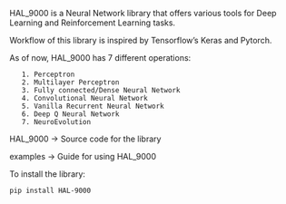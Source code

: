 HAL_9000 is a Neural Network library that offers various tools for Deep Learning and Reinforcement Learning tasks.

Workflow of this library is inspired by Tensorflow’s Keras and Pytorch.

As of now, HAL_9000 has 7 different operations:

       1. Perceptron
       2. Multilayer Perceptron
       3. Fully connected/Dense Neural Network
       4. Convolutional Neural Network
       5. Vanilla Recurrent Neural Network
       6. Deep Q Neural Network
       7. NeuroEvolution

HAL_9000 -> Source code for the library

examples -> Guide for using HAL_9000

To install the library:

    pip install HAL-9000
